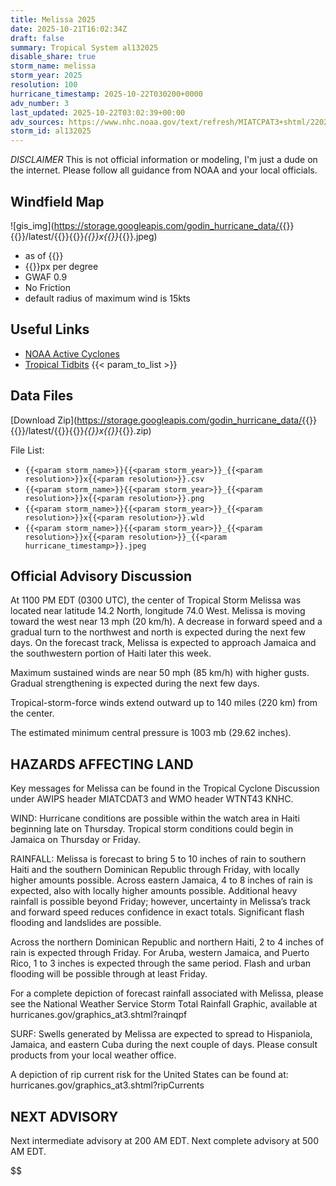 ```yaml
---
title: Melissa 2025
date: 2025-10-21T16:02:34Z
draft: false
summary: Tropical System al132025
disable_share: true
storm_name: melissa
storm_year: 2025
resolution: 100
hurricane_timestamp: 2025-10-22T030200+0000
adv_number: 3
last_updated: 2025-10-22T03:02:39+00:00
adv_sources: https://www.nhc.noaa.gov/text/refresh/MIATCPAT3+shtml/220231.shtml;https://www.nhc.noaa.gov/refresh/graphics_at3+shtml/023906.shtml?cone
storm_id: al132025
---
```

*DISCLAIMER* This is not official information or modeling, I'm just a dude on the internet.  Please follow all guidance from NOAA and your local officials.

## Windfield Map
![gis_img](https://storage.googleapis.com/godin_hurricane_data/{{<param storm_name>}}{{<param storm_year>}}/latest/{{<param storm_name>}}{{<param storm_year>}}_{{<param resolution>}}x{{<param resolution>}}_{{<param hurricane_timestamp>}}.jpeg)

- as of {{<param last_updated>}}
- {{<param resolution>}}px per degree
- GWAF 0.9
- No Friction
- default radius of maximum wind is 15kts

## Useful Links
- [NOAA Active Cyclones](https://www.nhc.noaa.gov/)
- [Tropical Tidbits](https://www.tropicaltidbits.com/storminfo/)
{{< param_to_list >}}

## Data Files
[Download Zip](https://storage.googleapis.com/godin_hurricane_data/{{<param storm_name>}}{{<param storm_year>}}/latest/{{<param storm_name>}}{{<param storm_year>}}_{{<param resolution>}}x{{<param resolution>}}_{{<param hurricane_timestamp>}}.zip)

File List:
- `{{<param storm_name>}}{{<param storm_year>}}_{{<param resolution>}}x{{<param resolution>}}.csv`
- `{{<param storm_name>}}{{<param storm_year>}}_{{<param resolution>}}x{{<param resolution>}}.png`
- `{{<param storm_name>}}{{<param storm_year>}}_{{<param resolution>}}x{{<param resolution>}}.wld`
- `{{<param storm_name>}}{{<param storm_year>}}_{{<param resolution>}}x{{<param resolution>}}_{{<param hurricane_timestamp>}}.jpeg`


## Official Advisory Discussion
At 1100 PM EDT (0300 UTC), the center of Tropical Storm Melissa was
located near latitude 14.2 North, longitude 74.0 West.  Melissa is
moving toward the west near 13 mph (20 km/h).  A decrease in forward
speed and a gradual turn to the northwest and north is expected
during the next few days.  On the forecast track, Melissa is
expected to approach Jamaica and the southwestern portion of Haiti
later this week.
 
Maximum sustained winds are near 50 mph (85 km/h) with higher gusts.
Gradual strengthening is expected during the next few days.
 
Tropical-storm-force winds extend outward up to 140 miles (220 km)
from the center.
 
The estimated minimum central pressure is 1003 mb (29.62 inches).
 
 
HAZARDS AFFECTING LAND
----------------------
Key messages for Melissa can be found in the Tropical Cyclone 
Discussion under AWIPS header MIATCDAT3 and WMO header WTNT43 KNHC.
 
WIND:  Hurricane conditions are possible within the watch area in
Haiti beginning late on Thursday.  Tropical storm conditions could 
begin in Jamaica on Thursday or Friday.
 
RAINFALL: Melissa is forecast to bring 5 to 10 inches of rain to 
southern Haiti and the southern Dominican Republic through Friday, 
with locally higher amounts possible.  Across eastern Jamaica, 4 to 
8 inches of rain is expected, also with locally higher amounts 
possible.  Additional heavy rainfall is possible beyond Friday; 
however, uncertainty in Melissa’s track and forward speed reduces 
confidence in exact totals. Significant flash flooding and 
landslides are possible.

Across the northern Dominican Republic and northern Haiti, 2 to 4 
inches of rain is expected through Friday. For Aruba, western 
Jamaica, and Puerto Rico, 1 to 3 inches is expected through the same 
period. Flash and urban flooding will be possible through at least 
Friday.

For a complete depiction of forecast rainfall associated with 
Melissa, please see the National Weather Service Storm Total 
Rainfall Graphic, available at 
hurricanes.gov/graphics_at3.shtml?rainqpf
 
SURF:  Swells generated by Melissa are expected to spread to
Hispaniola, Jamaica, and eastern Cuba during the next couple of
days.  Please consult products from your local weather office.
 
A depiction of rip current risk for the United States can be found
at: hurricanes.gov/graphics_at3.shtml?ripCurrents
 
 
NEXT ADVISORY
-------------
Next intermediate advisory at 200 AM EDT.
Next complete advisory at 500 AM EDT.
 
$$